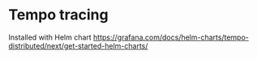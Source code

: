 # Tempo tracing

Installed with Helm chart
<https://grafana.com/docs/helm-charts/tempo-distributed/next/get-started-helm-charts/>
